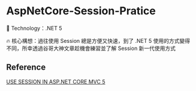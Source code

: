 # AspNetCore-Session-Pratice
:rocket: Technology：.NET 5

:fire: 核心構想：過往使用 Session 總是方便又快速，到了 .NET 5 使用的方式變得不同，所幸透過谷哥大神文章趁機會練習並了解 Session 新一代使用方式

## Reference
[USE SESSION IN ASP.NET CORE MVC 5](https://learningprogramming.net/net/asp-net-core-mvc-5/use-session-in-asp-net-core-mvc-5/)
